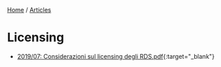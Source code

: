[Home](/) / [Articles](/docs/articles)
# Licensing

* [2019/07: Considerazioni sul licensing degli RDS.pdf](2019-07/Considerazioni%20sul%20licensing%20degli%20RDS.pdf){:target="_blank"}
